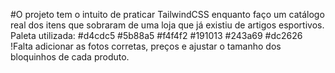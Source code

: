 #O projeto tem o intuito de praticar TailwindCSS enquanto faço um catálogo real dos itens que sobraram de uma loja que já existiu de artigos esportivos.
Paleta utilizada: #d4cdc5 #5b88a5 #f4f4f2 #191013 #243a69 #dc2626
!Falta adicionar as fotos corretas, preços e ajustar o tamanho dos bloquinhos de cada produto.